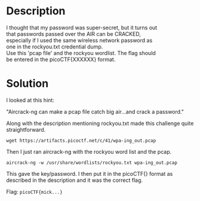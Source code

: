 # Description

I thought that my password was super-secret, but it turns out <br>
that passwords passed over the AIR can be CRACKED, <br>
especially if I used the same wireless network password as <br>
one in the rockyou.txt credential dump. <br>
Use this 'pcap file' and the rockyou wordlist. The flag should <br>
be entered in the picoCTF{XXXXXX} format.

# Solution

I looked at this hint:

"Aircrack-ng can make a pcap file catch big air...and crack a password."

Along with the description mentioning rockyou.txt made this challenge quite straightforward.

```wget https://artifacts.picoctf.net/c/41/wpa-ing_out.pcap```

Then I just ran aircrack-ng with the rockyou word list and the pcap.

```aircrack-ng -w /usr/share/wordlists/rockyou.txt wpa-ing_out.pcap```

This gave the key/password. I then put it in the picoCTF{} format as described in the description and it was the correct flag.

Flag: ```picoCTF{mick...}```
